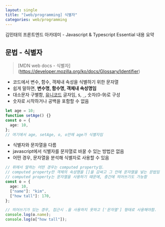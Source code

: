 ```yaml
---
layout: single
title: "[web/programming] 식별자"
categories: web/programming
---
```


김민태의 프론트엔드 아카데미 - Javascript & Typescript Essential 내용 요약

## 문법 - 식별자

> [MDN web docs - 식별자]
> (https://developer.mozilla.org/ko/docs/Glossary/Identifier)

- 코드에서 변수, 함수, 객체내 속성을 식별하기 위한 문자열
- 쉽게 말하면, **변수명, 함수명, 객체내 속성명임**
- 대소문자 구별함, <U>유니코드</U> 글자임, `$`, `_`, 숫자(0-9)로 구성
- 숫자로 시작하거나 공백을 포함할 수 없음

```ts
let age = 10;
function setAge() {}
const o = {
  age: 10,
};
// 여기에서 age, setAge, o, o안에 age가 식별자임
```

- 식별자와 문자열을 다름
- javascript에서 식별자를 문자열로 바꿀 수 있는 방법은 없음
- 어떤 경우, 문자열을 분석해 식별자로 사용할 수 있음

```ts
// 위에서 말하는 어떤 경우는 computed property임.
// computed property란 객체의 속성명을 []을 감싸고 그 안에 문자열을 넣는 문법임
// computed property는 문자열을 사용하기 때문에, 중간에 띄어쓰기도 가능함
const o = {
  age: 10,
  ["name"]: "kim",
  ["how tall"]: 170,
};

// 띄어쓰기가 있는 경우, 접근시 .을 사용하지 못하고 ['문자열'] 형태로 사용해야함.
console.log(o.name);
console.log(o["how tall"]);
```
